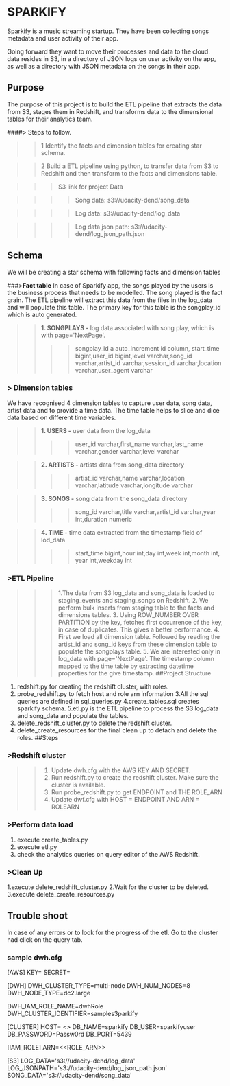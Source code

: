 # SPARKIFY

Sparkify is a music streaming startup. They have been collecting songs metadata and user activity of their app.

Going forward they want to move their processes and data to the cloud. data resides in S3, in a directory of JSON logs on user activity on the app, as well as a directory with JSON metadata on the songs in their app.

## Purpose

The purpose of this project is to build the ETL pipeline that extracts the data from S3, stages them in Redshift, and transforms data to the dimensional
tables for their analytics team.

####> Steps to follow.
>>1 Identify the facts and dimension tables for creating star schema. 

>>2 Build a ETL pipeline using python, to transfer data from S3 to Redshift and then transform to the facts and dimensions table.

>>> S3 link for project Data

>>>>Song data: s3://udacity-dend/song_data

>>>>Log data: s3://udacity-dend/log_data

>>>>Log data json path: s3://udacity-dend/log_json_path.json

## Schema
We will be creating a star schema with following facts and dimension tables

###>**Fact table**
In case of Sparkify app, the songs played by the users is the business process that needs to be modelled. The song played is the fact grain.  The ETL pipeline will extract this data from the 
files in the log_data and will populate this table. The primary key for this table is the songplay_id
which is auto generated. 
 >>**1. SONGPLAYS -** log data associated with song play, which is with page='NextPage'.
 >>>>songplay_id a auto_increment id column, start_time bigint,user_id bigint,level varchar,song_id varchar,artist_id varchar,session_id varchar,location varchar,user_agent varchar
 
### > **Dimension tables**
We have recognised 4 dimension tables to capture user data, song data, artist data and to provide a 
time data. The time table helps to slice and dice data based on different time variables.
 >>**1. USERS -** user data from the log_data
 >>>>user_id varchar,first_name varchar,last_name varchar,gender varchar,level varchar

>>**2. ARTISTS -** artists data from song_data directory
 >>>>artist_id varchar,name varchar,location varchar,latitude varchar,longitude varchar

>>**3. SONGS -** song data from the song_data directory
 >>>>song_id varchar,title varchar,artist_id varchar,year int,duration numeric

>>**4. TIME -** time data extracted from the timestamp field of lod_data
 >>>>start_time bigint,hour int,day int,week int,month int, year int,weekday int 

### >**ETL Pipeline**
>>> 1.The data from S3 log_data and song_data is loaded to staging_events and staging_songs on Redshift.
>>> 2. We perform bulk inserts from staging table to the facts and dimensions tables. 
>>> 3. Using ROW_NUMBER OVER PARTITION by the key, fetches first occurrence of the key, in case of duplicates. This gives a better performance.
>>> 4. First we load all dimension table. Followed by reading the artist_id and song_id keys from these dimension table to populate the songplays table.
>>> 5. We are interested only in log_data with page='NextPage'. The timestamp column mapped to the time table by extracting datetime properties for the give timestamp. 
##Project Structure
1. redshift.py for creating the redshift cluster, with roles.
2. probe_redshift.py to fetch host and role arn information
3.All the sql queries are defined in sql_queries.py
4.create_tables.sql creates sparkify schema.
5.etl.py is the ETL pipeline to process the S3 log_data and song_data and populate the tables.
6. delete_redshift_cluster.py to delete the redshift cluster.
7. delete_create_resources for the final clean up to detach and delete the roles.
##Steps

### >**Redshift cluster**
>> 1. Update dwh.cfg with the AWS KEY AND SECRET.
>> 2. Run redshift.py to create the redshift cluster. Make sure the cluster is available.
>> 3. Run probe_redshift.py to get ENDPOINT and THE ROLE_ARN
>> 4. Update dwf.cfg with HOST = ENDPOINT AND ARN = ROLEARN

### >**Perform data load**
1. execute create_tables.py
2. execute etl.py
3. check the analytics queries on query editor of the AWS Redshift.

### >**Clean Up**
1.execute delete_redshift_cluster.py
2.Wait for the cluster to be deleted.
3.execute delete_create_resources.py

## Trouble shoot
In case of any errors or to look for the progress of the etl. Go to the cluster nad click on the query tab.

### sample dwh.cfg
[AWS]
KEY=
SECRET=

[DWH]
DWH_CLUSTER_TYPE=multi-node
DWH_NUM_NODES=8
DWH_NODE_TYPE=dc2.large

DWH_IAM_ROLE_NAME=dwhRole
DWH_CLUSTER_IDENTIFIER=samples3parkify

[CLUSTER]
HOST= <<from the ENDPOINT>>
DB_NAME=sparkify
DB_USER=sparkifyuser
DB_PASSWORD=Passw0rd
DB_PORT=5439

[IAM_ROLE]
ARN=<<ROLE_ARN>>

[S3]
LOG_DATA='s3://udacity-dend/log_data'
LOG_JSONPATH='s3://udacity-dend/log_json_path.json'
SONG_DATA='s3://udacity-dend/song_data'